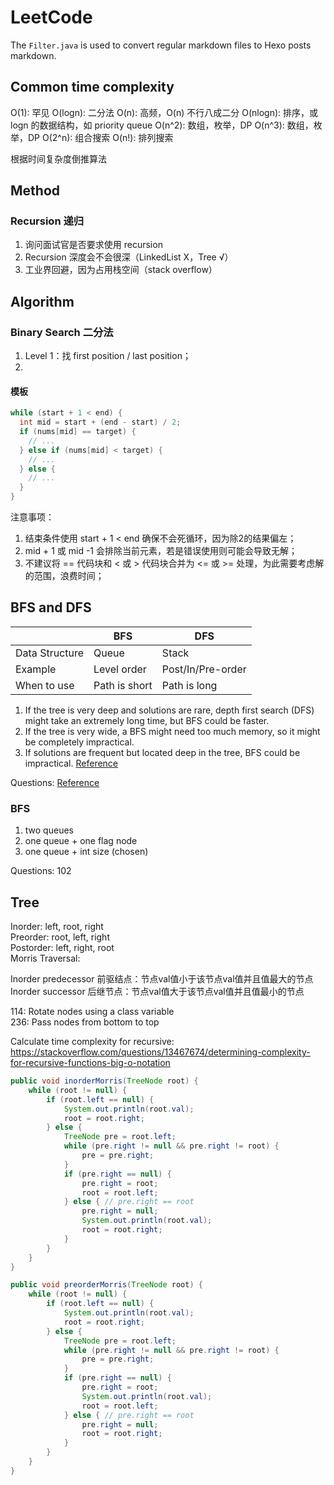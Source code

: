 # LeetCode

The `Filter.java` is used to convert regular markdown files to Hexo posts markdown. 

## Common time complexity
O(1): 罕见
O(logn): 二分法
O(n): 高频，O(n) 不行八成二分
O(nlogn): 排序，或 logn 的数据结构，如 priority queue
O(n^2): 数组，枚举，DP
O(n^3): 数组，枚举，DP
O(2^n): 组合搜索
O(n!): 排列搜索

根据时间复杂度倒推算法

## Method
### Recursion 递归
1. 询问面试官是否要求使用 recursion
2. Recursion 深度会不会很深（LinkedList X，Tree √）
3. 工业界回避，因为占用栈空间（stack overflow）

## Algorithm
### Binary Search 二分法
1. Level 1：找 first position / last position；
2. 

#### 模板
```java
while (start + 1 < end) {
  int mid = start + (end - start) / 2;
  if (nums[mid] == target) {
    // ...
  } else if (nums[mid] < target) {
    // ...
  } else {
    // ...
  }
}
```

注意事项：
1. 结束条件使用 start + 1 < end 确保不会死循环，因为除2的结果偏左；
2. mid + 1 或 mid -1 会排除当前元素，若是错误使用则可能会导致无解；
3. 不建议将 == 代码块和 < 或 > 代码块合并为 <= 或 >= 处理，为此需要考虑解的范围，浪费时间；

## BFS and DFS
|                    | BFS              | DFS              |
| ------------------ | ---------------- | ---------------- |
| Data Structure     | Queue            | Stack            |
| Example            | Level order      | Post/In/Pre-order|
| When to use        | Path is short    | Path is long     |

1. If the tree is very deep and solutions are rare, depth first search (DFS) might take an extremely long time, but BFS could be faster.
2. If the tree is very wide, a BFS might need too much memory, so it might be completely impractical.
3. If solutions are frequent but located deep in the tree, BFS could be impractical.
[Reference](https://stackoverflow.com/questions/3332947/when-is-it-practical-to-use-depth-first-search-dfs-vs-breadth-first-search-bf)

Questions: 
[Reference](https://medium.com/leetcode-patterns/leetcode-pattern-1-bfs-dfs-25-of-the-problems-part-1-519450a84353)

### BFS
1. two queues
2. one queue + one flag node
3. one queue + int size (chosen)

Questions: 102

## Tree
Inorder: left, root, right  
Preorder: root, left, right  
Postorder: left, right, root  
Morris Traversal: 

Inorder predecessor 前驱结点：节点val值小于该节点val值并且值最大的节点 
Inorder successor 后继节点：节点val值大于该节点val值并且值最小的节点

114: Rotate nodes using a class variable  
236: Pass nodes from bottom to top  

Calculate time complexity for recursive: https://stackoverflow.com/questions/13467674/determining-complexity-for-recursive-functions-big-o-notation  

```java
public void inorderMorris(TreeNode root) {
    while (root != null) {
        if (root.left == null) {
            System.out.println(root.val);
            root = root.right;
        } else {
            TreeNode pre = root.left;
            while (pre.right != null && pre.right != root) {
                pre = pre.right;
            }
            if (pre.right == null) {
                pre.right = root;
                root = root.left;
            } else { // pre.right == root
                pre.right = null;
                System.out.println(root.val);
                root = root.right;
            }
        }
    }
}
```

```java
public void preorderMorris(TreeNode root) {
    while (root != null) {
        if (root.left == null) {
            System.out.println(root.val);
            root = root.right;
        } else {
            TreeNode pre = root.left;
            while (pre.right != null && pre.right != root) {
                pre = pre.right;
            }
            if (pre.right == null) {
                pre.right = root;
                System.out.println(root.val);                
                root = root.left;
            } else { // pre.right == root
                pre.right = null;
                root = root.right;
            }
        }
    }
}
```